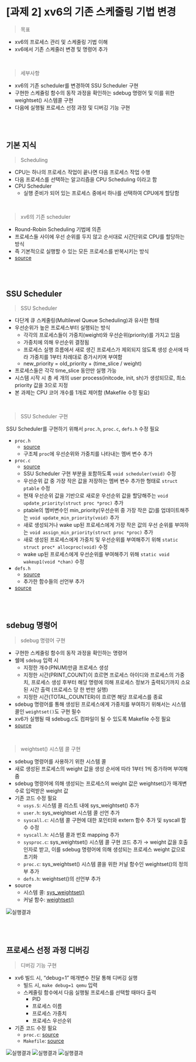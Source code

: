 # [과제 2] xv6의 기존 스케줄링 기법 변경

> 목표

- xv6의 프로세스 관리 및 스케줄링 기법 이해
- xv6에서 기존 스케줄러 변경 및 명령어 추가

<br>

> 세부사항

- xv6의 기존 scheduler를 변경하여 SSU Scheduler 구현
- 구현한 스케쥴링 함수의 동작 과정을 확인하는 sdebug 명령어 및 이를 위한 weightset() 시스템콜 구현
- 다음에 실행될 프로세스 선정 과정 및 디버깅 기능 구현

<br>
<br>

## 기본 지식

> Scheduling

- CPU는 하나의 프로세스 작업이 끝나면 다음 프로세스 작업 수행
- 다음 프로세스를 선택하는 알고리즘을 CPU Scheduling 이라고 함
- CPU Scheduler
    - 실행 준비가 되어 있는 프로세스 중에서 하나를 선택하여 CPU에게 할당함

<br>

> xv6의 기존 scheduler
- Round-Robin Scheduling 기법에 의존
- 프로세스들 사이에 우선 순위를 두지 않고 순서대로 시간단위로 CPU를 할당하는 방식
- 즉 기본적으로 실행할 수 있는 모든 프로세스를 반복시키는 방식
- [source](https://github.com/mit-pdos/xv6-public/blob/eeb7b415dbcb12cc362d0783e41c3d1f44066b17/proc.c#L322)


<br>
<br>

## SSU Scheduler

> SSU Scheduler
- 다단계 큐 스케줄링(Multilevel Queue Scheduling)과 유사한 형태
- 우선순위가 높은 프로세스부터 실행되는 방식
    - 각각의 프로세스들이 가중치(weight)와 우선순위(priority)를 가지고 있음
    - 가중치에 의해 우선순위 결정됨
    - 프로세스 실행 흐름에서 새로 생긴 프로세스가 제외되지 않도록 생성 순서에 따라 가중치를 1부터 차례대로 증가시키며 부여함
    - new_priority = old_priority + (time_slice / weight)
- 프로세스들은 각각 time_slice 동안만 실행 가능
- 시스템 시작 시 총 세 개의 user process(initcode, init, sh)가 생성되므로, 최소 priority 값을 3으로 지정
- 본 과제는 CPU 코어 개수를 1개로 제어함 (Makefile 수정 필요)

<br>

> SSU Scheduler 구현

SSU Scheduler를 구현하기 위해서 `proc.h`, `proc.c`, `defs.h` 수정 필요

- `proc.h`
    - [source](https://github.com/mit-pdos/xv6-public/blob/master/proc.h)
    - 구조체 `proc`에 우선순위와 가중치를 나타내는 멤버 변수 추가
- `proc.c`
    - [source](https://github.com/mit-pdos/xv6-public/blob/master/proc.c)
    - SSU Scheduler 구현 부분을 포함하도록 `void scheduler(void)` 수정
    - 우선순위 값 중 가장 작은 값을 저장하는 멤버 변수 추가한 형태로 `struct ptable` 수정
    - 현재 우선순위 값을 기반으로 새로운 우선순위 값을 할당해주는 `void update_priority(struct proc *proc)` 추가
    - ptable의 멤버변수인 min_priority(우선순위 중 가장 작은 값)를 업데이트해주는 `void update_min_priority(void)` 추가
    - 새로 생성되거나 wake up된 프로세스에게 가장 작은 값의 우선 순위를 부여하는 `void assign_min_priority(struct proc *proc)` 추가
    - 새로 생성된 프로세스에게 가중치 및 우선순위를 부여해주기 위해 `static struct proc* allocproc(void)` 수정
    - wake up된 프로세스에게 우선순위를 부여해주기 위해 `static void wakeup1(void *chan)` 수정
- `defs.h`
    - [source](https://github.com/mit-pdos/xv6-public/blob/master/defs.h)
    - 추가한 함수들의 선언부 추가
- [source](https://github.com/junghyun21/soongsilUniv/tree/main/3-2_fall2022/os/project3/proc.c)


<br>
<br>

## sdebug 명령어

> sdebug 명령어 구현

- 구현한 스케줄링 함수의 동작 과정을 확인하는 명령어
- 쉘에 `sdebug` 입력 시
    - 지정한 개수(PNUM)만큼 프로세스 생성
    - 지정한 시간(PRINT_COUNT)이 흐르면 프로세스 아이디와 프로세스의 가중치, 프로세스 생성 후부터 해당 명령에 의해 프로세스 정보가 출력되기까지 소요된 시간 출력 (프로세스 당 한 번만 실행)
    - 지정한 시간(TOTAL_COUNTER)이 흐르면 해당 프로세스를 종료
- sdebug 명령어를 통해 생성된 프로세스에게 가중치를 부여하기 위해서는 시스템 콜인 `weightset()`도 구현 필수
- xv6가 실행될 때 sdebug.c도 컴파일이 될 수 있도록 Makefile 수정 필요
- [source](https://github.com/junghyun21/soongsilUniv/tree/main/3-2_fall2022/os/project3/sdebug.c)
    
<br>

> weightset() 시스템 콜 구현

- sdebug 명령어를 사용하기 위한 시스템 콜
- 새로 생성된 프로세스의 weight 값을 생성 순서에 따라 1부터 1씩 증가하며 부여해줌
- sdebug 명령어에 의해 생성되는 프로세스의 weight 값은 weightset()가 매개변수로 입력받은 weight 값
- 기존 코드 수정 필요
    - `usys.S`: 시스템 콜 리스트 내에 sys_weightset() 추가
    - `user.h`: sys_weightset 시스템 콜 선언 추가
    - `syscall.c`: 시스템 콜 구현에 대한 포인터와 extern 함수 추가 및 syscall 함수 수정
    - `syscall.h`: 시스템 콜과 번호 mapping 추가
    - `sysproc.c`: sys_weightset() 시스템 콜 구현 코드 추가
    → weight 값을 호출 인자로 받고, 이를 sdebug 명령어에 의해 생성되는 프로세스 weight 값으로 초기화
    - `proc.c`: sys_weightset() 시스템 콜을 위한 커널 함수인 weightset()의 정의부 추가
    - `defs.h`: weightset()의 선언부 추가
- source
    - 시스템 콜: [sys_weightset()](https://github.com/junghyun21/soongsilUniv/tree/main/3-2_fall2022/os/project3/sysproc.c)
    - 커널 함수: [weightset()]([sys_weightset()](https://github.com/junghyun21/soongsilUniv/tree/main/3-2_fall2022/os/project3/proc.c))

![실행결과](./src/sdebug.png)


<br>
<br>

## 프로세스 선정 과정 디버깅

> 디버깅 기능 구현

- xv6 빌드 시, “debug=1” 매개변수 전달 통해 디버깅 실행
    - 빌드 시, `make debug=1 qemu` 입력
    - 스케줄링 함수에서 다음 실행될 프로세스를 선택할 때마다 출력
        - PID
        - 프로세스 이름
        - 프로세스 가중치
        - 프로세스 우선순위
- 기존 코드 수정 필요
    - `proc.c`: [source](https://github.com/junghyun21/soongsilUniv/tree/main/3-2_fall2022/os/project3/proc.c)
    - `Makefile`: [source](https://github.com/junghyun21/soongsilUniv/tree/main/3-2_fall2022/os/project3/Makefile)

![실행결과](./src/debug_1.png)
![실행결과](./src/debug_2.png)
![실행결과](./src/debug_3.png)
